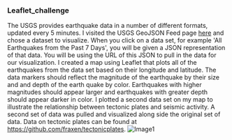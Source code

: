 ### Leaflet_challenge

The USGS provides earthquake data in a number of different formats, updated every 5 minutes. I visited the USGS GeoJSON Feed page [here](http://earthquake.usgs.gov/earthquakes/feed/v1.0/geojson.php) and chose a dataset to visualize. When you click on a data set, for example 'All Earthquakes from the Past 7 Days', you will be given a JSON representation of that data. You will be using the URL of this JSON to pull in the data for our visualization. I created a map using Leaflet that plots all of the earthquakes from the data set based on their longitude and latitude. The data markers should reflect the magnitude of the earthquake by their size and and depth of the earth quake by color. Earthquakes with higher magnitudes should appear larger and earthquakes with greater depth should appear darker in color. I plotted a second data set on my map to illustrate the relationship between tectonic plates and seismic activity. A second set of data was pulled and visualized along side the original set of data. Data on tectonic plates can be found at https://github.com/fraxen/tectonicplates.
![Image1](Images/US_Geological_Survey_Image1.png)
